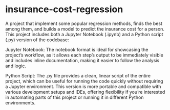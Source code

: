 # insurance-cost-regression
A project that implement some popular regression methods, finds the best among them, and builds a model to predict the insurance cost for a person.
This project includes both a Jupyter Notebook (.ipynb) and a Python script (.py) version of the codebase:

Jupyter Notebook: The notebook format is ideal for showcasing the project’s workflow, as it allows each step’s output to be immediately visible and includes inline documentation, making it easier to follow the analysis and logic.

Python Script: The .py file provides a clean, linear script of the entire project, which can be useful for running the code quickly without requiring a Jupyter environment. This version is more portable and compatible with various development setups and IDEs, offering flexibility if you’re interested in automating parts of this project or running it in different Python environments.

